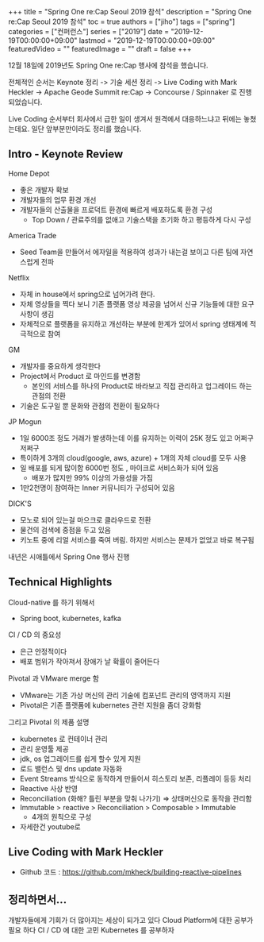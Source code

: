 +++
title = "Spring One re:Cap Seoul 2019 참석"
description = "Spring One re:Cap Seoul 2019 참석"
toc = true
authors = ["jiho"]
tags = ["spring"]
categories = ["컨퍼런스"]
series = ["2019"]
date =  "2019-12-19T00:00:00+09:00"
lastmod = "2019-12-19T00:00:00+09:00"
featuredVideo = ""
featuredImage = ""
draft = false
+++

12월 18일에 2019년도 Spring One re:Cap 행사에 참석을 했습니다.

전체적인 순서는
Keynote 정리 -> 기술 세션 정리 -> Live Coding with Mark Heckler -> 
Apache Geode Summit re:Cap -> Concourse / Spinnaker
로 진행 되었습니다.

Live Coding 순서부터 회사에서 급한 일이 생겨서 원격에서 대응하느냐고 뒤에는 놓쳤는데요.
일단 앞부분만이라도 정리를 했습니다.

## Intro - Keynote Review

Home Depot
- 좋은 개발자 확보
- 개발자들의 업무 환경 개선
- 개발자들의 산출물을 프로덕트 환경에 빠르게 배포하도록 환경 구성
  - Top Down / 관료주의를 없애고 기술스택을 초기화 하고 평등하게 다시 구성

America Trade
 - Seed Team을 만들어서 에자일을 적용하여 성과가 내는걸 보이고 다른 팀에 자연스럽게 전파

Netflix
 - 자체 in house에서 spring으로 넘어가려 한다.
 - 자체 영상들을 찍다 보니 기존 플랫폼 영상 제공을 넘어서 신규 기능들에 대한 요구사항이 생김
 - 자체적으로 플랫폼을 유지하고 개선하는 부분에 한계가 있어서 spring 생태계에 적극적으로 참여

GM
 - 개발자를 중요하게 생각한다
 - Project에서 Product 로 마인드를 변경함
   - 본인의 서비스를 하나의 Product로 바라보고 직접 관리하고 업그레이드 하는 관점의 전환
 - 기술은 도구일 뿐 문화와 관점의 전환이 필요하다

JP Mogun
 - 1일 6000조 정도 거래가 발생하는데 이를 유지하는 이력이 25K 정도 있고 어쩌구 저쩌구
 - 특이하게 3개의 cloud(google, aws, azure) + 1개의 자체 cloud를 모두 사용
 - 일 배포를 되게 많이함 6000번 정도 , 마이크로 서비스화가 되어 있음
   - 배포가 많지만 99% 이상의 가용성을 가짐
 - 1만2천명이 참여하는 Inner 커뮤니티가 구성되어 있음

DICK'S 
 - 모노로 되어 있는걸 마으크로 클라우드로 전환
 - 물건의 검색에 중점을 두고 있음
 - 키노트 중에 리얼 서비스를 죽여 버림. 하지만 서비스는 문제가 없었고 바로 복구됨

내년은 시애틀에서 Spring One 행사 진행

## Technical Highlights
Cloud-native 를 하기 위해서
 - Spring boot, kubernetes, kafka

CI / CD 의 중요성
 - 은근 안정적이다
 - 배포 범위가 작아져서 장애가 날 확률이 줄어든다

Pivotal 과 VMware merge 함
 - VMware는 기존 가상 머신의 관리 기술에 컴포넌트 관리의 영역까지 지원
 - Pivotal은 기존 플랫폼에 kubernetes 관련 지원을 좀더 강화함

그리고 Pivotal 의 제품 설명
 - kubernetes 로 컨테이너 관리
 - 관리 운영툴 제공
 - jdk, os 업그레이드를 쉽게 할수 있게 지원
 - 로드 밸런스 및 dns update 자동화
 - Event Streams 방식으로 동작하게 만들어서 히스토리 보존, 리플레이 등등 처리
 - Reactive 사상 반영
 - Reconciliation (화해? 틀린 부분을 맞춰 나가기) => 상태머신으로 동작을 관리함
 - Immutable > reactive > Reconciliation > Composable > Immutable
   - 4개의 원칙으로 구성
 - 자세한건 youtube로

## Live Coding with Mark Heckler
 - Github 코드 : https://github.com/mkheck/building-reactive-pipelines

## 정리하면서...
개발자들에게 기회가 더 많아지는 세상이 되가고 있다
Cloud Platform에 대한 공부가 필요 하다
CI / CD 에 대한 고민
Kubernetes 를 공부하자



